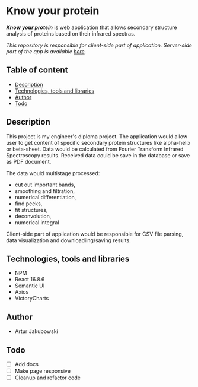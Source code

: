 # Know your protein

***Know your protein*** is web application that allows secondary structure analysis of proteins based on their infrared spectras.

*This repository is responsible for client-side part of application. Server-side part of the app is available [here](https://github.com/jakubowski1005/know-your-protein-api).*


## Table of content

- [Description](#description)
- [Technologies, tools and libraries](#technologies-tools-and-libraries)
- [Author](#author)
- [Todo](#todo)

## Description

This project is my engineer's diploma project. The application would allow user to get content of specific secondary protein structures like alpha-helix or beta-sheet. Data would be calculated from Fourier Transform Infrared Spectroscopy results. Received data could be save in the database or save as PDF document.

The data would multistage processed:
- cut out important bands,
- smoothing and filtration,
- numerical differentiation,
- find peeks,
- fit structures,
- deconvolution,
- numerical integral

Client-side part of application would be responsible for CSV file parsing, data visualization and downloadiing/saving results.

## Technologies, tools and libraries ##

- NPM
- React 16.8.6
- Semantic UI
- Axios
- VictoryCharts

## Author

- Artur Jakubowski

## Todo

- [ ] Add docs
- [ ] Make page responsive
- [ ] Cleanup and refactor code
